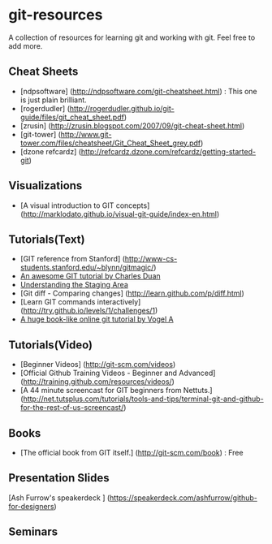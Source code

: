 git-resources
====

A collection of resources for learning git and working with git. Feel free to add more.

Cheat Sheets
----
- [ndpsoftware] (http://ndpsoftware.com/git-cheatsheet.html) : This one is just plain brilliant.
- [rogerdudler] (http://rogerdudler.github.io/git-guide/files/git_cheat_sheet.pdf)
- [zrusin] (http://zrusin.blogspot.com/2007/09/git-cheat-sheet.html)
- [git-tower] (http://www.git-tower.com/files/cheatsheet/Git_Cheat_Sheet_grey.pdf)
- [dzone refcardz] (http://refcardz.dzone.com/refcardz/getting-started-git)


Visualizations
----
- [A visual introduction to GIT concepts] (http://marklodato.github.io/visual-git-guide/index-en.html)


Tutorials(Text)
----
- [GIT reference from Stanford] (http://www-cs-students.stanford.edu/~blynn/gitmagic/)
- [An awesome GIT tutorial by Charles Duan](http://www.sbf5.com/~cduan/technical/git/)
- [Understanding the Staging Area](http://gitready.com/beginner/2009/01/18/the-staging-area.html)
- [Git diff - Comparing changes] (http://learn.github.com/p/diff.html)
- [Learn GIT commands interactively] (http://try.github.io/levels/1/challenges/1)
- [A huge book-like online git tutorial by Vogel A](http://www.vogella.com/articles/Git/article.html)


Tutorials(Video)
----
- [Beginner Videos] (http://git-scm.com/videos)
- [Official Github Training Videos - Beginner and Advanced] (http://training.github.com/resources/videos/)
- [A 44 minute screencast for GIT beginners from Nettuts.] (http://net.tutsplus.com/tutorials/tools-and-tips/terminal-git-and-github-for-the-rest-of-us-screencast/)


Books
----
- [The official book from GIT itself.] (http://git-scm.com/book) : Free


Presentation Slides
----
[Ash Furrow's speakerdeck ] (https://speakerdeck.com/ashfurrow/github-for-designers)


Seminars
----








